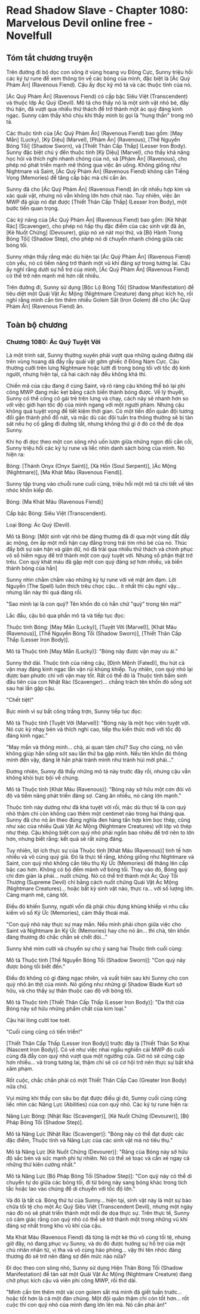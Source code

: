# Read Shadow Slave - Chapter 1080: Marvelous Devil online free - Novelfull

## Tóm tắt chương truyện

Trên đường đi bộ dọc con sông ở vùng hoang vu Đông Cực, Sunny triệu hồi các ký tự rune để xem thông tin về các bóng của mình, đặc biệt là [Ác Quỷ Phàm Ăn] (Ravenous Fiend). Cậu ấy đọc kỹ mô tả và các thuộc tính của nó.

[Ác Quỷ Phàm Ăn] (Ravenous Fiend) có cấp bậc Siêu Việt (Transcendent) và thuộc lớp Ác Quỷ (Devil). Mô tả cho thấy nó là một sinh vật nhỏ bé, đầy thù hận, đã vượt qua nhiều thử thách để trở thành một ác quỷ đáng kinh ngạc. Sunny cảm thấy khó chịu khi thấy mình bị gọi là "hung thần" trong mô tả.

Các thuộc tính của [Ác Quỷ Phàm Ăn] (Ravenous Fiend) bao gồm: [May Mắn] (Lucky), [Kỳ Diệu] (Marvel), [Phàm Ăn] (Ravenous), [Thề Nguyền Bóng Tối] (Shadow Sworn), và [Thiết Thân Cấp Thấp] (Lesser Iron Body). Sunny đặc biệt chú ý đến thuộc tính [Kỳ Diệu] (Marvel), cho thấy khả năng học hỏi và thích nghi nhanh chóng của nó, và [Phàm Ăn] (Ravenous), cho phép nó phát triển mạnh mẽ thông qua việc ăn uống. Không giống như Nightmare và Saint, [Ác Quỷ Phàm Ăn] (Ravenous Fiend) không cần Tiếng Vọng (Memories) để tăng cấp bậc mà chỉ cần ăn.

Sunny đã cho [Ác Quỷ Phàm Ăn] (Ravenous Fiend) ăn rất nhiều hợp kim và xác quái vật, nhưng nó vẫn không lớn hơn chút nào. Tuy nhiên, việc ăn MWP đã giúp nó đạt được [Thiết Thân Cấp Thấp] (Lesser Iron Body), một bước tiến quan trọng.

Các kỹ năng của [Ác Quỷ Phàm Ăn] (Ravenous Fiend) bao gồm: [Kẻ Nhặt Rác] (Scavenger), cho phép nó hấp thụ đặc điểm của các sinh vật đã ăn, [Kẻ Nuốt Chửng] (Devourer), giúp nó xé nát mọi thứ, và [Bộ Hành Trong Bóng Tối] (Shadow Step), cho phép nó di chuyển nhanh chóng giữa các bóng tối.

Sunny nhận thấy rằng mặc dù hiện tại [Ác Quỷ Phàm Ăn] (Ravenous Fiend) còn yếu, nó có tiềm năng trở thành một vũ khí đáng sợ trong tương lai. Cậu ấy nghĩ rằng dưới sự hỗ trợ của mình, [Ác Quỷ Phàm Ăn] (Ravenous Fiend) có thể trở nên mạnh mẽ hơn rất nhiều.

Trên đường đi, Sunny sử dụng [Bộc Lộ Bóng Tối] (Shadow Manifestation) để tiêu diệt một Quái Vật Ác Mộng (Nightmare Creature) đang phục kích họ, rồi nghĩ rằng mình cần tìm thêm nhiều Golem Sắt (Iron Golem) để cho [Ác Quỷ Phàm Ăn] (Ravenous Fiend) ăn.

## Toàn bộ chương

### Chương 1080: Ác Quỷ Tuyệt Vời

Là một trinh sát, Sunny thường xuyên phải vượt qua những quãng đường dài trên vùng hoang dã đầy rẫy quái vật gớm ghiếc ở Đông Nam Cực. Cậu thường cưỡi trên lưng Nightmare hoặc lướt đi trong bóng tối với tốc độ kinh người, nhưng hiện tại, cả hai cách này đều không khả thi.

Chiến mã của cậu đang ở cùng Saint, và rõ ràng cậu không thể bỏ lại phi công MWP đang mắc kẹt bằng cách biến thành bóng được. Về lý thuyết, Sunny có thể cõng cô gái trẻ trên lưng và chạy, cách này sẽ nhanh hơn so với việc giới hạn tốc độ của mình ngang với một người phàm. Nhưng cậu không quá tuyệt vọng để tiết kiệm thời gian. Có một tiền đồn quân đội tương đối gần thành phố đổ nát, và mặc dù các đội tuần tra thông thường sẽ bị tàn sát nếu họ cố gắng đi đường tắt, nhưng không thứ gì ở đó có thể đe dọa Sunny.

Khi họ đi dọc theo một con sông nhỏ uốn lượn giữa những ngọn đồi cằn cỗi, Sunny triệu hồi các ký tự rune và liếc nhìn danh sách bóng của mình. Nó hiện ra:

Bóng: [Thánh Onyx (Onyx Saint)], [Xà Hồn (Soul Serpent)], [Ác Mộng (Nightmare)], [Ma Khát Máu (Ravenous Fiend)].

Sunny tập trung vào chuỗi rune cuối cùng, triệu hồi một mô tả chi tiết về tên nhóc khốn kiếp đó.

Bóng: [Ma Khát Máu (Ravenous Fiend)]

Cấp bậc Bóng: Siêu Việt (Transcendent).

Loại Bóng: Ác Quỷ (Devil).

Mô tả Bóng: [Một sinh vật nhỏ bé đáng thương đã đi qua một vùng đất đầy ác mộng, ôm ấp một mối hận cay đắng trong trái tim nhỏ bé của nó. Thúc đẩy bởi sự oán hận và giận dữ, nó đã trải qua nhiều thử thách và chinh phục vô số hiểm nguy để trở thành một con quỷ tuyệt vời. Nhưng số phận thật trớ trêu. Con quỷ khát máu đã gặp một con quỷ đáng sợ hơn nhiều, và biến thành bóng của hắn]

Sunny nhìn chằm chằm vào những ký tự rune với vẻ mặt ảm đạm. Lời Nguyền (The Spell) luôn thích trêu chọc cậu... ít nhất thì cậu nghĩ vậy... nhưng lần này thì quá đáng rồi.

"Sao mình lại là con quỷ? Tên khốn đó có hẳn chữ "quỷ" trong tên mà!"

Lắc đầu, cậu bỏ qua phần mô tả và tiếp tục đọc:

Thuộc tính Bóng: [May Mắn (Lucky)], [Tuyệt Vời (Marvel)], [Khát Máu (Ravenous)], [Thề Nguyền Bóng Tối (Shadow Sworn)], [Thiết Thân Cấp Thấp (Lesser Iron Body)].

Mô tả Thuộc tính [May Mắn (Lucky)]: "Bóng này được vận may ưu ái."

Sunny thở dài. Thuộc tính của riêng cậu, [Định Mệnh (Fated)], thu hút cả vận may đáng kinh ngạc lẫn vận rủi khủng khiếp. Tuy nhiên, con quỷ nhỏ lại được ban phước chỉ với vận may tốt. Rất có thể đó là Thuộc tính bẩm sinh đầu tiên của con Nhặt Rác (Scavenger)... chẳng trách tên khốn đó sống sót sau hai lần gặp cậu.

"Chết tiệt!"

Bực mình vì sự bất công trắng trợn, Sunny tiếp tục đọc:

Mô tả Thuộc tính [Tuyệt Vời (Marvel)]: "Bóng này là một học viên tuyệt vời. Nó cực kỳ nhạy bén và thích nghi cao, tiếp thu kiến thức mới với tốc độ đáng kinh ngạc."

"May mắn và thông minh... chà, ai quan tâm chứ? Suy cho cùng, nó vẫn không giúp hắn sống sót sau lần thứ ba gặp mình. Nếu tên khốn đó thông minh đến vậy, đáng lẽ hắn phải tránh mình như tránh hủi mới phải..."

Đương nhiên, Sunny đã thấy những mô tả này trước đây rồi, nhưng cậu vẫn không khỏi bực bội về chúng.

Mô tả Thuộc tính [Khát Máu (Ravenous)]: "Bóng này sở hữu một cơn đói vô độ và tiềm năng phát triển đáng sợ. Càng ăn nhiều, nó càng lớn mạnh."

Thuộc tính này dường như đã khá tuyệt vời rồi, mặc dù thực tế là con quỷ nhỏ thậm chí còn không cao thêm một centimet nào trong hai tháng qua. Sunny đã cho nó ăn theo đúng nghĩa đen hàng tấn hợp kim bọc thép, cũng như xác của nhiều Quái Vật Ác Mộng (Nightmare Creatures) với lớp vỏ thép như thép. Cậu không biết con quỷ nhỏ phải ngốn bao nhiêu để trở nên to lớn hơn, nhưng biết rằng: kết quả sẽ rất xứng đáng.

Tuy nhiên, lợi ích thực sự của Thuộc tính [Khát Máu (Ravenous)] tinh tế hơn nhiều và vô cùng quý giá. Đó là thực tế rằng, không giống như Nightmare và Saint, con quỷ nhỏ không cần tiêu thụ Ký Ức (Memories) để thăng lên cấp bậc cao hơn. Không có bộ đếm mảnh vỡ bóng tối. Thay vào đó, Bóng quỷ chỉ đơn giản là phải... nuốt chửng. Nó có thể trở thành một Ác Quỷ Tối Thượng (Supreme Devil) chỉ bằng cách nuốt chửng Quái Vật Ác Mộng (Nightmare Creatures)... hoặc bất kỳ sinh vật nào, thực ra... với số lượng lớn. Càng mạnh mẽ, càng tốt.

Điều đó khiến Sunny, người vốn đã phải chịu đựng khủng khiếp vì nhu cầu kiếm vô số Ký Ức (Memories), cảm thấy thoải mái.

"Con quỷ nhỏ này thực sự may mắn. Nếu mình phải chọn giữa việc cho Saint và Nightmare ăn Ký Ức (Memories) hay cho nó ăn... thì chà, tên khốn đáng thương đó chắc chắn sẽ chết đói..."

Sunny khẽ mỉm cười và chuyển sự chú ý sang hai Thuộc tính cuối cùng:

Mô tả Thuộc tính [Thề Nguyền Bóng Tối (Shadow Sworn)]: "Con quỷ này được bóng tối biết đến."

Điều đó không có gì đáng ngạc nhiên, và xuất hiện sau khi Sunny cho con quỷ nhỏ ăn thịt của mình. Nó giống như những gì Shadow Blade Kurt sở hữu, và cho thấy sự thân thuộc cao độ với bóng tối.

Mô tả Thuộc tính [Thiết Thân Cấp Thấp (Lesser Iron Body)]: "Da thịt của Bóng này sở hữu những phẩm chất của kim loại."

Cậu hài lòng cười toe toét.

"Cuối cùng cũng có tiến triển!"

[Thiết Thân Cấp Thấp (Lesser Iron Body)] trước đây là [Thiết Thân Sơ Khai (Nascent Iron Body)]. Có vẻ như việc nhai ngấu nghiến cái MWP đó cuối cùng đã đẩy con quỷ nhỏ vượt qua một ngưỡng cửa. Giờ nó sẽ cứng cáp hơn nhiều... và trong tương lai, thậm chí sẽ có cơ hội trở nên thực sự bất khả xâm phạm.

Rốt cuộc, chắc chắn phải có một Thiết Thân Cấp Cao (Greater Iron Body) nữa chứ.

Vui mừng khi thấy con sâu bọ đạt được điều gì đó, Sunny cuối cùng cũng liếc nhìn các Năng Lực (Abilities) của con quỷ nhỏ. Các ký tự rune hiện ra:

Năng Lực Bóng: [Nhặt Rác (Scavenger)], [Kẻ Nuốt Chửng (Devourer)], [Bộ Pháp Bóng Tối (Shadow Step)].

Mô tả Năng Lực [Nhặt Rác (Scavenger)]: "Bóng này có thể đạt được các đặc điểm, Thuộc tính và Năng Lực của các sinh vật mà nó tiêu thụ."

Mô tả Năng Lực [Kẻ Nuốt Chửng (Devourer)]: "Răng của Bóng này sở hữu độ sắc bén và sức mạnh phi tự nhiên. Nó có thể xé toạc và cắn xé ngay cả những thứ kiên cường nhất."

Mô tả Năng Lực [Bộ Pháp Bóng Tối (Shadow Step)]: "Con quỷ này có thể di chuyển tự do giữa các bóng tối, đi từ bóng này sang bóng khác trong tích tắc hoặc lao vào chúng để di chuyển với tốc độ lớn."

Và đó là tất cả. Bóng thứ tư của Sunny... hiện tại, sinh vật này là một sự bào chữa tồi tệ cho một Ác Quỷ Siêu Việt (Transcendent Devil), nhưng một ngày nào đó nó sẽ phát triển thành một mối đe dọa thực sự. Trên thực tế, Sunny có cảm giác rằng con quỷ nhỏ có thể sẽ trở thành một trong những vũ khí đáng sợ nhất trong kho vũ khí của cậu.

Ma Khát Máu (Ravenous Fiend) đã từng là một kẻ thù vô cùng tồi tệ, nhưng giờ đây, nó đang phục vụ Sunny, và do đó được hưởng sự hỗ trợ của một chủ nhân nhân từ, vị tha và vô cùng hào phóng... vậy thì tên nhóc đáng thương đó sẽ trở nên đáng sợ đến mức nào nữa?

Đi dọc theo con sông nhỏ, Sunny sử dụng Hiện Thân Bóng Tối (Shadow Manifestation) để tàn sát một Quái Vật Ác Mộng (Nightmare Creature) đang chờ phục kích cậu và viên phi công MWP, rồi thở dài.

"Mình cần tìm thêm một vài con golem sắt mà mình đã giết tuần trước... hoặc tốt hơn là cả một đàn chúng. Một đội quân thậm chí còn tốt hơn... rốt cuộc thì con quỷ nhỏ của mình đang lớn lên mà. Nó cần phải ăn!"